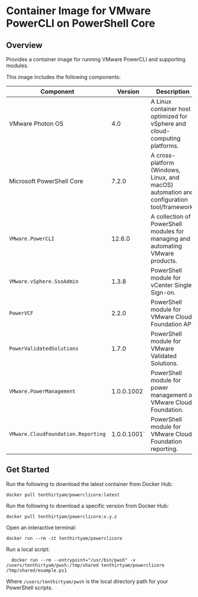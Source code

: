 # Container Image for VMware PowerCLI on PowerShell Core

## Overview

Provides a container image for running VMware PowerCLI and supporting modules.

This image includes the following components:

Component | Version | Description
---------|----------|----------
VMware Photon OS | 4.0 | A Linux container host optimized for vSphere and cloud-computing platforms.
Microsoft PowerShell Core | 7.2.0 | A cross-platform (Windows, Linux, and macOS) automation and configuration tool/framework.
`VMware.PowerCLI` | 12.6.0 | A collection of PowerShell modules for managing and automating VMware products.
`VMware.vSphere.SsoAdmin` | 1.3.8 | PowerShell module for vCenter Single Sign-on.
`PowerVCF`| 2.2.0 | PowerShell module for VMware Cloud Foundation API.
`PowerValidatedSolutions` | 1.7.0 | PowerShell module for VMware Validated Solutions.
`VMware.PowerManagement` | 1.0.0.1002 | PowerShell module for power management of VMware Cloud Foundation.
`VMware.CloudFoundation.Reporting` | 1.0.0.1001` | PowerShell module for VMware Cloud Foundation reporting.

## Get Started

Run the following to download the latest container from Docker Hub:

```hcl
docker pull tenthirtyam/powerclicore:latest
```
Run the following to download a specific version from Docker Hub:

```hcl
docker pull tenthirtyam/powerclicore:x.y.z
```

Open an interactive terminal:

```hcl
docker run --rm -it tenthirtyam/powerclicore
```

Run a local script:
    
```hcl
  docker run --rm --entrypoint="/usr/bin/pwsh" -v /users/tenthirtyam/pwsh:/tmp/shared tenthirtyam/powerclicore /tmp/shared/example.ps1
```

Where `/users/tenthirtyam/pwsh` is the local directory path for your PowerShell scripts.
